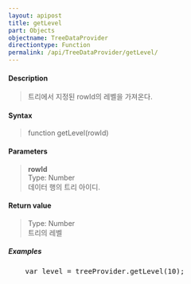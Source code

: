 ```yaml
---
layout: apipost
title: getLevel
part: Objects
objectname: TreeDataProvider
directiontype: Function
permalink: /api/TreeDataProvider/getLevel/
---
```



#### Description

> 트리에서 지정된 rowId의 레벨을 가져온다.  

#### Syntax

> function getLevel(rowId)  

#### Parameters

> **rowId**  
> Type: Number  
> 데이터 행의 트리 아이디.  

#### Return value

> Type: Number  
> 트리의 레벨  

##### Examples 

<pre class="prettyprint">
    var level = treeProvider.getLevel(10);
</pre>

